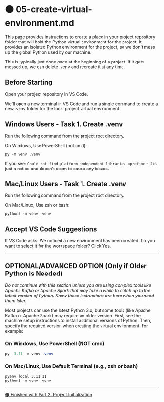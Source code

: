 # 🟠 05-create-virtual-environment.md

This page provides instructions to create a place in your project repository folder that will hold the Python virtual environment for the project. 
It provides an isolated Python environment for the project, so we don't mess up the global Python used by our machine. 

This is typically just done once at the beginning of a project.
If it gets messed up, we can delete .venv and recreate it at any time. 


## Before Starting

Open your project repository in VS Code. 

We'll open a new terminal in VS Code and run a single command to create a new .venv folder for the local project virtual environment.

## Windows Users - Task 1. Create .venv

Run the following command from the project root directory.
 
On Windows, Use PowerShell (not cmd):

```shell
py -m venv .venv
```

If you see: `Could not find platform independent libraries <prefix>` - it is just a notice and doesn't seem to cause any issues. 

## Mac/Linux Users - Task 1. Create .venv

Run the following command from the project root directory.

On Mac/Linux, Use zsh or bash:

```shell
python3 -m venv .venv
```

## Accept VS Code Suggestions

If VS Code asks: We noticed a new environment has been created. 
Do you want to select it for the workspace folder?
Click Yes. 

---

## OPTIONAL/ADVANCED OPTION (Only if Older Python is Needed)

*Do not continue with this section unless you are using complex tools like Apache Kafka or Apache Spark that may take a while to catch up to the latest version of Python. Know these instructions are here when you need them later.*

Most projects can use the latest Python 3.x, but some tools (like Apache Kafka or Apache Spark) may require an older version.
First, see the machine setup instructions to install additional versions of Python. 
Then, specify the required version when creating the virtual environment. 
For example:

### On Windows, Use PowerShell (NOT cmd)

```powershell
py -3.11 -m venv .venv
```

### On Mac/Linux, Use Default Terminal (e.g., zsh or bash)

```shell
pyenv local 3.11.11
python3 -m venv .venv
```

---

[🟠 Finished with Part 2: Project Initialization](PROJECT-INITIALIZATION.md)
